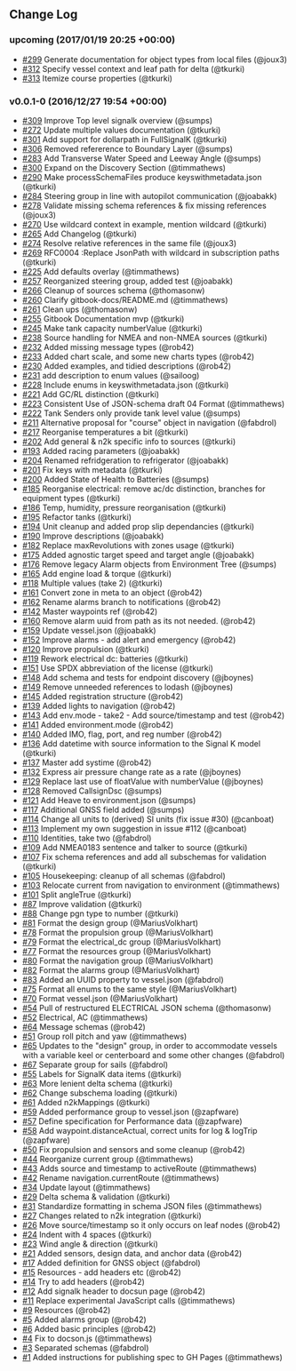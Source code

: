 ## Change Log

### upcoming (2017/01/19 20:25 +00:00)
- [#299](https://github.com/SignalK/specification/pull/299) Generate documentation for object types from local files (@joux3)
- [#312](https://github.com/SignalK/specification/pull/312) Specify vessel context and leaf path for delta (@tkurki)
- [#313](https://github.com/SignalK/specification/pull/313) Itemize course properties (@tkurki)

### v0.0.1-0 (2016/12/27 19:54 +00:00)
- [#309](https://github.com/SignalK/specification/pull/309) Improve Top level signalk overview (@sumps)
- [#272](https://github.com/SignalK/specification/pull/272) Update multiple values documentation (@tkurki)
- [#301](https://github.com/SignalK/specification/pull/301) Add support for dollarpath in FullSignalK (@tkurki)
- [#306](https://github.com/SignalK/specification/pull/306) Removed refererence to Boundary Layer (@sumps)
- [#283](https://github.com/SignalK/specification/pull/283) Add Transverse Water Speed and Leeway Angle (@sumps)
- [#300](https://github.com/SignalK/specification/pull/300) Expand on the Discovery Section (@timmathews)
- [#290](https://github.com/SignalK/specification/pull/290) Make processSchemaFiles produce keyswithmetadata.json (@tkurki)
- [#284](https://github.com/SignalK/specification/pull/284) Steering group in line with autopilot communication (@joabakk)
- [#278](https://github.com/SignalK/specification/pull/278) Validate missing schema references & fix missing references (@joux3)
- [#270](https://github.com/SignalK/specification/pull/270) Use wildcard context in example, mention wildcard (@tkurki)
- [#265](https://github.com/SignalK/specification/pull/265) Add Changelog (@tkurki)
- [#274](https://github.com/SignalK/specification/pull/274) Resolve relative references in the same file (@joux3)
- [#269](https://github.com/SignalK/specification/pull/269) RFC0004 :Replace JsonPath with wildcard in subscription paths (@tkurki)
- [#225](https://github.com/SignalK/specification/pull/225) Add defaults overlay (@timmathews)
- [#257](https://github.com/SignalK/specification/pull/257) Reorganized steering group, added test (@joabakk)
- [#266](https://github.com/SignalK/specification/pull/266) Cleanup of sources schema (@thomasonw)
- [#260](https://github.com/SignalK/specification/pull/260) Clarify gitbook-docs/README.md (@timmathews)
- [#261](https://github.com/SignalK/specification/pull/261) Clean ups (@thomasonw)
- [#255](https://github.com/SignalK/specification/pull/255) Gitbook Documentation mvp (@tkurki)
- [#245](https://github.com/SignalK/specification/pull/245) Make tank capacity numberValue (@tkurki)
- [#238](https://github.com/SignalK/specification/pull/238) Source handling for NMEA and non-NMEA sources (@tkurki)
- [#232](https://github.com/SignalK/specification/pull/232) Added missing message types (@rob42)
- [#233](https://github.com/SignalK/specification/pull/233) Added chart scale, and some new charts types (@rob42)
- [#230](https://github.com/SignalK/specification/pull/230) Added examples, and tidied descriptions (@rob42)
- [#231](https://github.com/SignalK/specification/pull/231) add description to enum values (@sailoog)
- [#228](https://github.com/SignalK/specification/pull/228) Include enums in keyswithmetadata.json (@tkurki)
- [#221](https://github.com/SignalK/specification/pull/221) Add GC/RL distinction (@tkurki)
- [#223](https://github.com/SignalK/specification/pull/223) Consistent Use of JSON-schema draft 04 Format (@timmathews)
- [#222](https://github.com/SignalK/specification/pull/222) Tank Senders only provide tank level value (@sumps)
- [#211](https://github.com/SignalK/specification/pull/211) Alternative proposal for "course" object in navigation (@fabdrol)
- [#217](https://github.com/SignalK/specification/pull/217) Reorganise temperatures a bit (@tkurki)
- [#202](https://github.com/SignalK/specification/pull/202) Add general & n2k specific info to sources (@tkurki)
- [#193](https://github.com/SignalK/specification/pull/193) Added racing parameters (@joabakk)
- [#204](https://github.com/SignalK/specification/pull/204) Renamed refridgeration to refrigerator (@joabakk)
- [#201](https://github.com/SignalK/specification/pull/201) Fix keys with metadata (@tkurki)
- [#200](https://github.com/SignalK/specification/pull/200) Added State of Health to Batteries (@sumps)
- [#185](https://github.com/SignalK/specification/pull/185) Reorganise electrical: remove ac/dc distinction, branches for equipment types (@tkurki)
- [#186](https://github.com/SignalK/specification/pull/186) Temp, humidity, pressure reorganisation (@tkurki)
- [#195](https://github.com/SignalK/specification/pull/195) Refactor tanks (@tkurki)
- [#194](https://github.com/SignalK/specification/pull/194) Unit cleanup and added prop slip dependancies (@tkurki)
- [#190](https://github.com/SignalK/specification/pull/190) Improve descriptions (@joabakk)
- [#182](https://github.com/SignalK/specification/pull/182) Replace maxRevolutions with zones usage (@tkurki)
- [#175](https://github.com/SignalK/specification/pull/175) Added agnostic target speed and target angle (@joabakk)
- [#176](https://github.com/SignalK/specification/pull/176) Remove legacy Alarm objects from Environment Tree (@sumps)
- [#165](https://github.com/SignalK/specification/pull/165) Add engine load & torque (@tkurki)
- [#118](https://github.com/SignalK/specification/pull/118) Multiple values (take 2) (@tkurki)
- [#161](https://github.com/SignalK/specification/pull/161) Convert zone in meta to an object (@rob42)
- [#162](https://github.com/SignalK/specification/pull/162) Rename alarms branch to notifications (@rob42)
- [#142](https://github.com/SignalK/specification/pull/142) Master waypoints ref (@rob42)
- [#160](https://github.com/SignalK/specification/pull/160) Remove alarm uuid from path as its not needed. (@rob42)
- [#159](https://github.com/SignalK/specification/pull/159) Update vessel.json (@joabakk)
- [#152](https://github.com/SignalK/specification/pull/152) Improve alarms - add alert and emergency (@rob42)
- [#120](https://github.com/SignalK/specification/pull/120) Improve propulsion (@tkurki)
- [#119](https://github.com/SignalK/specification/pull/119) Rework electrical dc: batteries (@tkurki)
- [#151](https://github.com/SignalK/specification/pull/151) Use SPDX abbreviation of the license (@tkurki)
- [#148](https://github.com/SignalK/specification/pull/148) Add schema and tests for endpoint discovery (@jboynes)
- [#149](https://github.com/SignalK/specification/pull/149) Remove unneeded references to lodash (@jboynes)
- [#145](https://github.com/SignalK/specification/pull/145) Added registration structure (@rob42)
- [#139](https://github.com/SignalK/specification/pull/139) Added lights to navigation  (@rob42)
- [#143](https://github.com/SignalK/specification/pull/143) Add env.mode - take2 - Add source/timestamp and test (@rob42)
- [#141](https://github.com/SignalK/specification/pull/141) Added environment.mode (@rob42)
- [#140](https://github.com/SignalK/specification/pull/140) Added IMO, flag, port, and reg number (@rob42)
- [#136](https://github.com/SignalK/specification/pull/136) Add datetime with source information to the Signal K model (@tkurki)
- [#137](https://github.com/SignalK/specification/pull/137) Master add systime (@rob42)
- [#132](https://github.com/SignalK/specification/pull/132) Express air pressure change rate as a rate (@jboynes)
- [#129](https://github.com/SignalK/specification/pull/129) Replace last use of floatValue with numberValue (@jboynes)
- [#128](https://github.com/SignalK/specification/pull/128) Removed CallsignDsc (@sumps)
- [#121](https://github.com/SignalK/specification/pull/121) Add Heave to environment.json (@sumps)
- [#117](https://github.com/SignalK/specification/pull/117) Additional GNSS field added (@sumps)
- [#114](https://github.com/SignalK/specification/pull/114) Change all units to (derived) SI units (fix issue #30) (@canboat)
- [#113](https://github.com/SignalK/specification/pull/113) Implement my own suggestion in issue #112 (@canboat)
- [#110](https://github.com/SignalK/specification/pull/110) Identities, take two (@fabdrol)
- [#109](https://github.com/SignalK/specification/pull/109) Add NMEA0183 sentence and talker to source (@tkurki)
- [#107](https://github.com/SignalK/specification/pull/107) Fix schema references and add all subschemas for validation (@tkurki)
- [#105](https://github.com/SignalK/specification/pull/105) Housekeeping: cleanup of all schemas (@fabdrol)
- [#103](https://github.com/SignalK/specification/pull/103) Relocate current from navigation to environment (@timmathews)
- [#101](https://github.com/SignalK/specification/pull/101) Split angleTrue (@tkurki)
- [#87](https://github.com/SignalK/specification/pull/87) Improve validation (@tkurki)
- [#88](https://github.com/SignalK/specification/pull/88) Change pgn type to number (@tkurki)
- [#81](https://github.com/SignalK/specification/pull/81) Format the design group (@MariusVolkhart)
- [#78](https://github.com/SignalK/specification/pull/78) Format the propulsion group (@MariusVolkhart)
- [#79](https://github.com/SignalK/specification/pull/79) Format the electrical_dc group (@MariusVolkhart)
- [#77](https://github.com/SignalK/specification/pull/77) Format the resources group (@MariusVolkhart)
- [#80](https://github.com/SignalK/specification/pull/80) Format the navigation group (@MariusVolkhart)
- [#82](https://github.com/SignalK/specification/pull/82) Format the alarms group (@MariusVolkhart)
- [#83](https://github.com/SignalK/specification/pull/83) Added an UUID property to vessel.json (@fabdrol)
- [#75](https://github.com/SignalK/specification/pull/75) Format all enums to the same style (@MariusVolkhart)
- [#70](https://github.com/SignalK/specification/pull/70) Format vessel.json (@MariusVolkhart)
- [#54](https://github.com/SignalK/specification/pull/54) Pull of restructured ELECTRICAL JSON schema (@thomasonw)
- [#52](https://github.com/SignalK/specification/pull/52) Electrical, AC (@timmathews)
- [#64](https://github.com/SignalK/specification/pull/64) Message schemas (@rob42)
- [#51](https://github.com/SignalK/specification/pull/51) Group roll pitch and yaw (@timmathews)
- [#65](https://github.com/SignalK/specification/pull/65) Updates to the "design" group, in order to accommodate vessels with a variable keel or centerboard and some other changes (@fabdrol)
- [#67](https://github.com/SignalK/specification/pull/67) Separate group for sails (@fabdrol)
- [#55](https://github.com/SignalK/specification/pull/55) Labels for SignalK data items (@tkurki)
- [#63](https://github.com/SignalK/specification/pull/63) More lenient delta schema (@tkurki)
- [#62](https://github.com/SignalK/specification/pull/62) Change subschema loading  (@tkurki)
- [#61](https://github.com/SignalK/specification/pull/61) Added n2kMappings (@tkurki)
- [#59](https://github.com/SignalK/specification/pull/59) Added performance group to vessel.json (@zapfware)
- [#57](https://github.com/SignalK/specification/pull/57) Define specification for Performance data (@zapfware)
- [#58](https://github.com/SignalK/specification/pull/58) Add waypoint.distanceActual, correct units for log & logTrip (@zapfware)
- [#50](https://github.com/SignalK/specification/pull/50) Fix propulsion and sensors and some cleanup (@rob42)
- [#44](https://github.com/SignalK/specification/pull/44) Reorganize current group (@timmathews)
- [#43](https://github.com/SignalK/specification/pull/43) Adds source and timestamp to activeRoute (@timmathews)
- [#42](https://github.com/SignalK/specification/pull/42) Rename navigation.currentRoute (@timmathews)
- [#34](https://github.com/SignalK/specification/pull/34) Update layout (@timmathews)
- [#29](https://github.com/SignalK/specification/pull/29) Delta schema & validation (@tkurki)
- [#31](https://github.com/SignalK/specification/pull/31) Standardize formatting in schema JSON files (@timmathews)
- [#27](https://github.com/SignalK/specification/pull/27) Changes related to n2k integration (@tkurki)
- [#26](https://github.com/SignalK/specification/pull/26) Move source/timestamp so it only occurs on leaf nodes (@rob42)
- [#24](https://github.com/SignalK/specification/pull/24) Indent with 4 spaces (@tkurki)
- [#23](https://github.com/SignalK/specification/pull/23) Wind angle & direction (@tkurki)
- [#21](https://github.com/SignalK/specification/pull/21) Added sensors, design data, and anchor data (@rob42)
- [#17](https://github.com/SignalK/specification/pull/17) Added definition for GNSS object (@fabdrol)
- [#15](https://github.com/SignalK/specification/pull/15) Resources - add headers etc (@rob42)
- [#14](https://github.com/SignalK/specification/pull/14) Try to add headers (@rob42)
- [#12](https://github.com/SignalK/specification/pull/12) Add signalk header to docsun page (@rob42)
- [#11](https://github.com/SignalK/specification/pull/11) Replace experimental JavaScript calls (@timmathews)
- [#9](https://github.com/SignalK/specification/pull/9) Resources (@rob42)
- [#5](https://github.com/SignalK/specification/pull/5) Added alarms group (@rob42)
- [#6](https://github.com/SignalK/specification/pull/6) Added basic principles (@rob42)
- [#4](https://github.com/SignalK/specification/pull/4) Fix to docson.js (@timmathews)
- [#3](https://github.com/SignalK/specification/pull/3) Separated schemas (@fabdrol)
- [#1](https://github.com/SignalK/specification/pull/1) Added instructions for publishing spec to GH Pages (@timmathews)